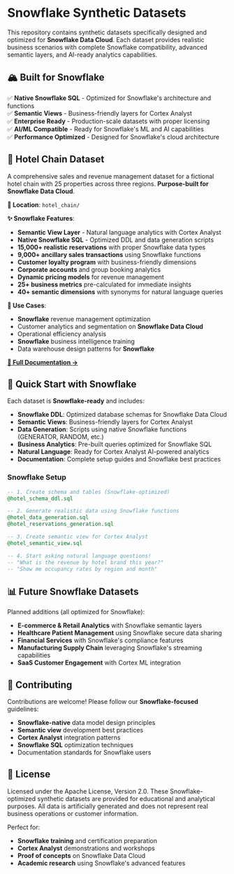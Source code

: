 # Snowflake Synthetic Datasets

This repository contains synthetic datasets specifically designed and optimized for **Snowflake Data Cloud**. Each dataset provides realistic business scenarios with complete Snowflake compatibility, advanced semantic layers, and AI-ready analytics capabilities.

## 🏔️ **Built for Snowflake**

✅ **Native Snowflake SQL** - Optimized for Snowflake's architecture and functions  
✅ **Semantic Views** - Business-friendly layers for Cortex Analyst  
✅ **Enterprise Ready** - Production-scale datasets with proper licensing  
✅ **AI/ML Compatible** - Ready for Snowflake's ML and AI capabilities  
✅ **Performance Optimized** - Designed for Snowflake's cloud architecture

## 🏨 Hotel Chain Dataset

A comprehensive sales and revenue management dataset for a fictional hotel chain with 25 properties across three regions. **Purpose-built for Snowflake Data Cloud**.

**📁 Location**: `hotel_chain/`

**✨ Snowflake Features**:
- **Semantic View Layer** - Natural language analytics with Cortex Analyst
- **Native Snowflake SQL** - Optimized DDL and data generation scripts  
- **15,000+ realistic reservations** with proper Snowflake data types
- **9,000+ ancillary sales transactions** using Snowflake functions
- **Customer loyalty program** with business-friendly dimensions
- **Corporate accounts** and group booking analytics
- **Dynamic pricing models** for revenue management
- **25+ business metrics** pre-calculated for immediate insights
- **40+ semantic dimensions** with synonyms for natural language queries

**🎯 Use Cases**:
- **Snowflake** revenue management optimization
- Customer analytics and segmentation on **Snowflake Data Cloud**
- Operational efficiency analysis
- **Snowflake** business intelligence training
- Data warehouse design patterns for **Snowflake**

[**📖 Full Documentation →**](hotel_chain/README.md)

## 🚀 Quick Start with Snowflake

Each dataset is **Snowflake-ready** and includes:
- **Snowflake DDL**: Optimized database schemas for Snowflake Data Cloud
- **Semantic Views**: Business-friendly layers for Cortex Analyst
- **Data Generation**: Scripts using native Snowflake functions (GENERATOR, RANDOM, etc.)
- **Business Analytics**: Pre-built queries optimized for Snowflake SQL
- **Natural Language**: Ready for Cortex Analyst AI-powered analytics
- **Documentation**: Complete setup guides and Snowflake best practices

### Snowflake Setup
```sql
-- 1. Create schema and tables (Snowflake-optimized)
@hotel_schema_ddl.sql

-- 2. Generate realistic data using Snowflake functions
@hotel_data_generation.sql
@hotel_reservations_generation.sql

-- 3. Create semantic view for Cortex Analyst
@hotel_semantic_view.sql

-- 4. Start asking natural language questions!
-- "What is the revenue by hotel brand this year?"
-- "Show me occupancy rates by region and month"
```

## 📊 Future Snowflake Datasets

Planned additions (all optimized for Snowflake):
- **E-commerce & Retail Analytics** with Snowflake semantic layers
- **Healthcare Patient Management** using Snowflake secure data sharing
- **Financial Services** with Snowflake's compliance features  
- **Manufacturing Supply Chain** leveraging Snowflake's streaming capabilities
- **SaaS Customer Engagement** with Cortex ML integration

## 🤝 Contributing

Contributions are welcome! Please follow our **Snowflake-focused** guidelines:
- **Snowflake-native** data model design principles
- **Semantic view** development best practices  
- **Cortex Analyst** integration patterns
- **Snowflake SQL** optimization techniques
- Documentation standards for Snowflake users

## 📝 License

Licensed under the Apache License, Version 2.0. These Snowflake-optimized synthetic datasets are provided for educational and analytical purposes. All data is artificially generated and does not represent real business operations or customer information.

Perfect for:
- **Snowflake training** and certification preparation
- **Cortex Analyst** demonstrations and workshops
- **Proof of concepts** on Snowflake Data Cloud
- **Academic research** using Snowflake's advanced features
